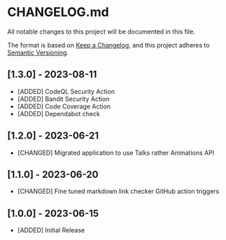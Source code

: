 # CHANGELOG.md

All notable changes to this project will be documented in this file.

The format is based on [Keep a Changelog](https://keepachangelog.com/en/1.0.0/),
and this project adheres to [Semantic Versioning](https://semver.org/spec/v2.0.0.html).

## [1.3.0] - 2023-08-11
- [ADDED] CodeQL Security Action
- [ADDED] Bandit Security Action
- [ADDED] Code Coverage Action
- [ADDED] Dependabot check

## [1.2.0] - 2023-06-21

- [CHANGED] Migrated application to use Talks rather Animations API

## [1.1.0] - 2023-06-20

- [CHANGED] Fine tuned markdown link checker GitHub action triggers

## [1.0.0] - 2023-06-15

- [ADDED] Initial Release
